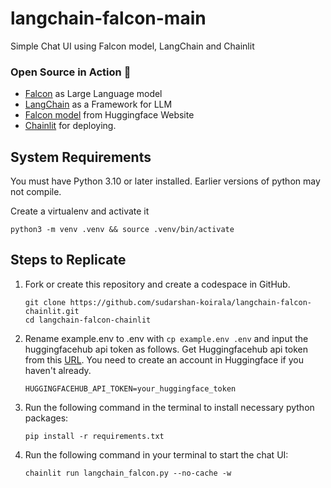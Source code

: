 # langchain-falcon-main
Simple Chat UI using Falcon model, LangChain and Chainlit

### Open Source in Action 🚀
- [Falcon](https://falconllm.tii.ae/) as Large Language model
- [LangChain](https://python.langchain.com/en/latest/modules/models/llms/integrations/huggingface_hub.html) as a Framework for LLM
- [Falcon model](https://huggingface.co/tiiuae/falcon-7b-instruct) from Huggingface Website
- [Chainlit](https://docs.chainlit.io/langchain) for deploying.

## System Requirements

You must have Python 3.10 or later installed. Earlier versions of python may not compile.

Create a virtualenv and activate it
   ```
   python3 -m venv .venv && source .venv/bin/activate
   ```

## Steps to Replicate 

1. Fork or create this repository and create a codespace in GitHub.
   ```
   git clone https://github.com/sudarshan-koirala/langchain-falcon-chainlit.git
   cd langchain-falcon-chainlit
   ```

2. Rename example.env to .env with `cp example.env .env` and input the huggingfacehub api token as follows. 
Get Huggingfacehub api token from this [URL](https://huggingface.co/settings/tokens). 
You need to create an account in Huggingface if you haven't already.
   ```
   HUGGINGFACEHUB_API_TOKEN=your_huggingface_token
   ```

3. Run the following command in the terminal to install necessary python packages:
   ```
   pip install -r requirements.txt
   ```

4. Run the following command in your terminal to start the chat UI:
   ```
   chainlit run langchain_falcon.py --no-cache -w
   ```